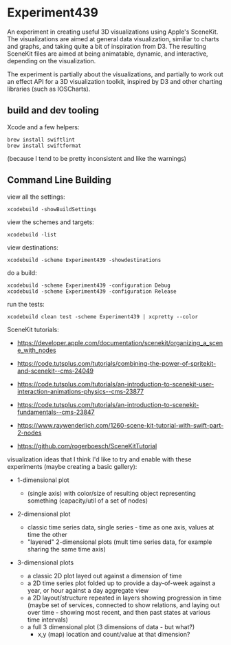 # Experiment439

An experiment in creating useful 3D visualizations using Apple's SceneKit. The visualizations are aimed at 
general data visualization, similiar to charts and graphs, and taking quite a bit of inspiration from D3. The resulting
SceneKit files are aimed at being animatable, dynamic, and interactive, depending on the visualization.

The experiment is partially about the visualizations, and partially to work out an effect API for a 3D visualization toolkit,
inspired by D3 and other charting libraries (such as IOSCharts).

## build and dev tooling

Xcode and a few helpers:

    brew install swiftlint
    brew install swiftformat

(because I tend to be pretty inconsistent and like the warnings)

## Command Line Building

view all the settings:

    xcodebuild -showBuildSettings

view the schemes and targets:

    xcodebuild -list

view destinations:

    xcodebuild -scheme Experiment439 -showdestinations

do a build:

    xcodebuild -scheme Experiment439 -configuration Debug
    xcodebuild -scheme Experiment439 -configuration Release

run the tests:

    xcodebuild clean test -scheme Experiment439 | xcpretty --color


SceneKit tutorials:

- https://developer.apple.com/documentation/scenekit/organizing_a_scene_with_nodes

- https://code.tutsplus.com/tutorials/combining-the-power-of-spritekit-and-scenekit--cms-24049
- https://code.tutsplus.com/tutorials/an-introduction-to-scenekit-user-interaction-animations-physics--cms-23877
- https://code.tutsplus.com/tutorials/an-introduction-to-scenekit-fundamentals--cms-23847
- https://www.raywenderlich.com/1260-scene-kit-tutorial-with-swift-part-2-nodes
- https://github.com/rogerboesch/SceneKitTutorial

visualization ideas that I think I'd like to try and enable with these experiments (maybe creating a basic gallery):

- 1-dimensional plot 
  - (single axis) with color/size of resulting object representing something (capacity/util of a set of nodes)
  
- 2-dimensional plot
  - classic time series data, single series - time as one axis, values at time the other
  - "layered" 2-dimensional plots (mult time series data, for example sharing the same time axis)

- 3-dimensional plots
  - a classic 2D plot layed out against a dimension of time
  - a 2D time series plot folded up to provide a day-of-week against a year, or hour against a day aggregate view
  - a 2D layout/structure repeated in layers showing progression in time (maybe set of services, connected to show relations, and laying out over time - showing most recent, and then past states at various time intervals)
  - a full 3 dimensional plot (3 dimensions of data - but what?)
    - x,y (map) location and count/value at that dimension?
